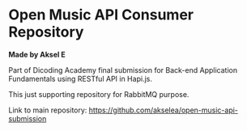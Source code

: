 # Open Music API Consumer Repository
**Made by Aksel E**

Part of Dicoding Academy final submission for Back-end Application Fundamentals using RESTful API in Hapi.js.

This just supporting repository for RabbitMQ purpose.

Link to main repository:
https://github.com/akselea/open-music-api-submission

